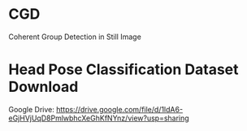 # CGD
Coherent Group Detection in Still Image

# Head Pose Classification Dataset Download
Google Drive: https://drive.google.com/file/d/1ldA6-eGjHVjUqD8PmlwbhcXeGhKfNYnz/view?usp=sharing
